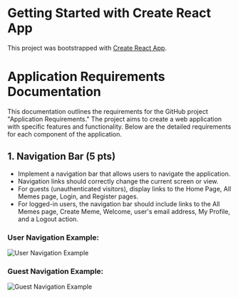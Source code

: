 # Getting Started with Create React App

This project was bootstrapped with [Create React App](https://github.com/facebook/create-react-app).

# Application Requirements Documentation

This documentation outlines the requirements for the GitHub project "Application Requirements." The project aims to create a web application with specific features and functionality. Below are the detailed requirements for each component of the application.

## 1. Navigation Bar (5 pts)

- Implement a navigation bar that allows users to navigate the application.
- Navigation links should correctly change the current screen or view.
- For guests (unauthenticated visitors), display links to the Home Page, All Memes page, Login, and Register pages.
- For logged-in users, the navigation bar should include links to the All Memes page, Create Meme, Welcome, user's email address, My Profile, and a Logout action.

### User Navigation Example:
![User Navigation Example](user_navigation_example.png)

### Guest Navigation Example:
![Guest Navigation Example](guest_navigation_example.png)
